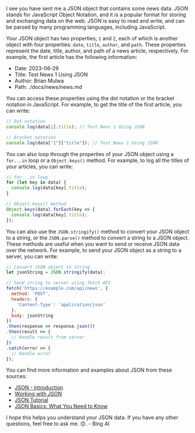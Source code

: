 I see you have sent me a JSON object that contains some news data. JSON stands for JavaScript Object Notation, and it is a popular format for storing and exchanging data on the web. JSON is easy to read and write, and can be parsed by many programming languages, including JavaScript.

Your JSON object has two properties, `1` and `2`, each of which is another object with four properties: `date`, `title`, `author`, and `path`. These properties represent the date, title, author, and path of a news article, respectively. For example, the first article has the following information:

- Date: 2023-06-29
- Title: Test News 1 Using JSON
- Author: Brian Mulwa
- Path: ./docs/news/news.md

You can access these properties using the dot notation or the bracket notation in JavaScript. For example, to get the title of the first article, you can write:

```javascript
// Dot notation
console.log(data[1].title); // Test News 1 Using JSON

// Bracket notation
console.log(data["1"]["title"]); // Test News 1 Using JSON
```

You can also loop through the properties of your JSON object using a `for...in` loop or a `Object.keys()` method. For example, to log all the titles of your articles, you can write:

```javascript
// for...in loop
for (let key in data) {
  console.log(data[key].title);
}

// Object.keys() method
Object.keys(data).forEach(key => {
  console.log(data[key].title);
});
```

You can also use the `JSON.stringify()` method to convert your JSON object to a string, or the `JSON.parse()` method to convert a string to a JSON object. These methods are useful when you want to send or receive JSON data over the network. For example, to send your JSON object as a string to a server, you can write:

```javascript
// Convert JSON object to string
let jsonString = JSON.stringify(data);

// Send string to server using fetch API
fetch('https://example.com/api/news', {
  method: 'POST',
  headers: {
    'Content-Type': 'application/json'
  },
  body: jsonString
})
.then(response => response.json())
.then(result => {
  // Handle result from server
})
.catch(error => {
  // Handle error
});
```

You can find more information and examples about JSON from these sources:

- [JSON - Introduction](https://www.w3schools.com/js/js_json_intro.asp) 
- [Working with JSON](https://developer.mozilla.org/en-US/docs/Learn/JavaScript/Objects/JSON) 
- [JSON Tutorial](https://www.tutorialspoint.com/json/index.htm) 
- [JSON Basics: What You Need to Know](https://www.freecodecamp.org/news/json-basics/) 

I hope this helps you understand your JSON data. If you have any other questions, feel free to ask me. 😊. - Bing AI